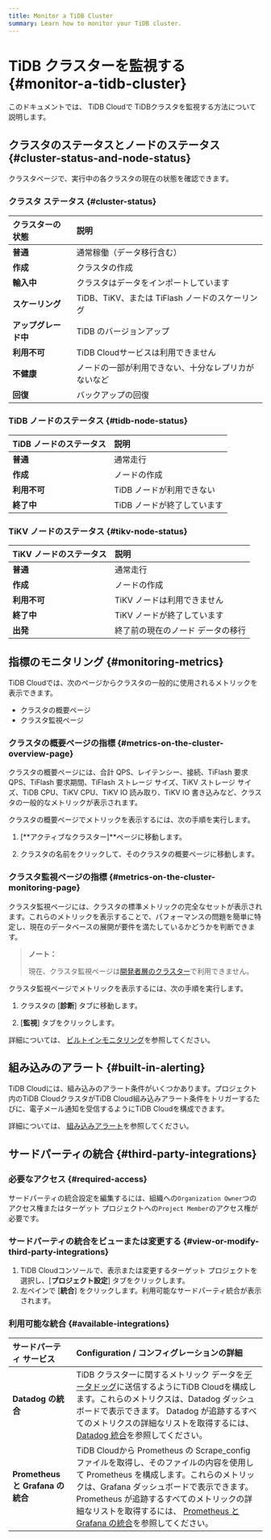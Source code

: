 ```yaml
---
title: Monitor a TiDB Cluster
summary: Learn how to monitor your TiDB cluster.
---
```


# TiDB クラスターを監視する {#monitor-a-tidb-cluster}

このドキュメントでは、 TiDB Cloudで TiDBクラスタを監視する方法について説明します。

## クラスタのステータスとノードのステータス {#cluster-status-and-node-status}

クラスタページで、実行中の各クラスタの現在の状態を確認できます。

### クラスタ ステータス {#cluster-status}

| クラスターの状態     | 説明                               |
| :----------- | :------------------------------- |
| **普通**       | 通常稼働（データ移行含む）                    |
| **作成**       | クラスタの作成                          |
| **輸入中**      | クラスタはデータをインポートしています              |
| **スケーリング**   | TiDB、TiKV、または TiFlash ノードのスケーリング |
| **アップグレード中** | TiDB のバージョンアップ                   |
| **利用不可**     | TiDB Cloudサービスは利用できません           |
| **不健康**      | ノードの一部が利用できない、十分なレプリカがないなど       |
| **回復**       | バックアップの回復                        |

### TiDB ノードのステータス {#tidb-node-status}

| TiDB ノードのステータス | 説明               |
| :------------- | :--------------- |
| **普通**         | 通常走行             |
| **作成**         | ノードの作成           |
| **利用不可**       | TiDB ノードが利用できない  |
| **終了中**        | TiDB ノードが終了しています |

### TiKV ノードのステータス {#tikv-node-status}

| TiKV ノードのステータス | 説明                |
| :------------- | :---------------- |
| **普通**         | 通常走行              |
| **作成**         | ノードの作成            |
| **利用不可**       | TiKV ノードは利用できません  |
| **終了中**        | TiKV ノードが終了しています  |
| **出発**         | 終了前の現在のノード データの移行 |

## 指標のモニタリング {#monitoring-metrics}

TiDB Cloudでは、次のページからクラスタの一般的に使用されるメトリックを表示できます。

-   クラスタの概要ページ
-   クラスタ監視ページ

### クラスタの概要ページの指標 {#metrics-on-the-cluster-overview-page}

クラスタの概要ページには、合計 QPS、レイテンシー、接続、TiFlash 要求 QPS、TiFlash 要求期間、TiFlash ストレージ サイズ、TiKV ストレージ サイズ、TiDB CPU、TiKV CPU、TiKV IO 読み取り、TiKV IO 書き込みなど、クラスタの一般的なメトリックが表示されます。

クラスタの概要ページでメトリックを表示するには、次の手順を実行します。

1.  [**アクティブなクラスター]**ページに移動します。

2.  クラスタの名前をクリックして、そのクラスタの概要ページに移動します。

### クラスタ監視ページの指標 {#metrics-on-the-cluster-monitoring-page}

クラスタ監視ページには、クラスタの標準メトリックの完全なセットが表示されます。これらのメトリックを表示することで、パフォーマンスの問題を簡単に特定し、現在のデータベースの展開が要件を満たしているかどうかを判断できます。

> **ノート：**
>
> 現在、クラスタ監視ページは[開発者層のクラスター](/tidb-cloud/select-cluster-tier.md#developer-tier)で利用できません。

クラスタ監視ページでメトリックを表示するには、次の手順を実行します。

1.  クラスタの [**診断**] タブに移動します。

2.  [**監視**] タブをクリックします。

詳細については、 [ビルトインモニタリング](/tidb-cloud/built-in-monitoring.md)を参照してください。

## 組み込みのアラート {#built-in-alerting}

TiDB Cloudには、組み込みのアラート条件がいくつかあります。プロジェクト内のTiDB CloudクラスタがTiDB Cloud組み込みアラート条件をトリガーするたびに、電子メール通知を受信するようにTiDB Cloudを構成できます。

詳細については、 [組み込みアラート](/tidb-cloud/monitor-built-in-alerting.md)を参照してください。

## サードパーティの統合 {#third-party-integrations}

### 必要なアクセス {#required-access}

サードパーティの統合設定を編集するには、組織への`Organization Owner`つのアクセス権またはターゲット プロジェクトへの`Project Member`のアクセス権が必要です。

### サードパーティの統合をビューまたは変更する {#view-or-modify-third-party-integrations}

1.  TiDB Cloudコンソールで、表示または変更するターゲット プロジェクトを選択し、[**プロジェクト設定**] タブをクリックします。
2.  左ペインで [**統合**] をクリックします。利用可能なサードパーティ統合が表示されます。

### 利用可能な統合 {#available-integrations}

| サードパーティ サービス                 | Configuration / コンフィグレーションの詳細                                                                                                                                                                                                                                 |
| :--------------------------- | :------------------------------------------------------------------------------------------------------------------------------------------------------------------------------------------------------------------------------------------------------------ |
| **Datadog の統合**              | TiDB クラスターに関するメトリック データを[データドッグ](https://www.datadoghq.com/)に送信するようにTiDB Cloudを構成します。これらのメトリクスは、Datadog ダッシュボードで表示できます。 Datadog が追跡するすべてのメトリクスの詳細なリストを取得するには、 [Datadog 統合](/tidb-cloud/monitor-datadog-integration.md)を参照してください。                              |
| **Prometheus と Grafana の統合** | TiDB Cloudから Prometheus の Scrape_config ファイルを取得し、そのファイルの内容を使用して Prometheus を構成します。これらのメトリックは、Grafana ダッシュボードで表示できます。 Prometheus が追跡するすべてのメトリックの詳細なリストを取得するには、 [Prometheus と Grafana の統合](/tidb-cloud/monitor-prometheus-and-grafana-integration.md)を参照してください。 |
